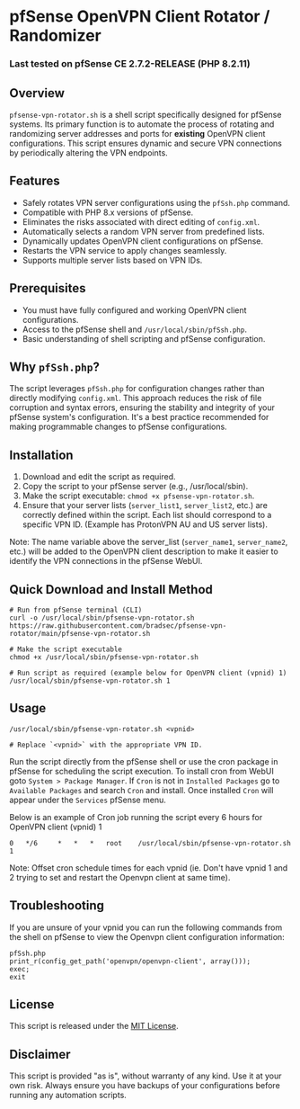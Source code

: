 # pfSense OpenVPN Client Rotator / Randomizer
  
### Last tested on pfSense CE 2.7.2-RELEASE (PHP 8.2.11)

## Overview

`pfsense-vpn-rotator.sh` is a shell script specifically designed for pfSense systems. Its primary function is to automate the process of rotating and randomizing server addresses and ports for **existing** OpenVPN client configurations. This script ensures dynamic and secure VPN connections by periodically altering the VPN endpoints.

## Features

- Safely rotates VPN server configurations using the `pfSsh.php` command.
- Compatible with PHP 8.x versions of pfSense.
- Eliminates the risks associated with direct editing of `config.xml`.
- Automatically selects a random VPN server from predefined lists.
- Dynamically updates OpenVPN client configurations on pfSense.
- Restarts the VPN service to apply changes seamlessly.
- Supports multiple server lists based on VPN IDs.

## Prerequisites

- You must have fully configured and working OpenVPN client configurations.
- Access to the pfSense shell and `/usr/local/sbin/pfSsh.php`.
- Basic understanding of shell scripting and pfSense configuration.

## Why `pfSsh.php`?

The script leverages `pfSsh.php` for configuration changes rather than directly modifying `config.xml`. This approach reduces the risk of file corruption and syntax errors, ensuring the stability and integrity of your pfSense system's configuration. It's a best practice recommended for making programmable changes to pfSense configurations.

## Installation

1. Download and edit the script as required.
2. Copy the script to your pfSense server (e.g., /usr/local/sbin).
3. Make the script executable: `chmod +x pfsense-vpn-rotator.sh`.
4. Ensure that your server lists (`server_list1`, `server_list2`, etc.) are correctly defined within the script. Each list should correspond to a specific VPN ID. (Example has ProtonVPN AU and US server lists).  

Note: The name variable above the server_list (`server_name1`, `server_name2`, etc.) will be added to the OpenVPN client description to make it easier to identify the VPN connections in the pfSense WebUI.

## Quick Download and Install Method

```terminal
# Run from pfSense terminal (CLI)
curl -o /usr/local/sbin/pfsense-vpn-rotator.sh https://raw.githubusercontent.com/bradsec/pfsense-vpn-rotator/main/pfsense-vpn-rotator.sh

# Make the script executable
chmod +x /usr/local/sbin/pfsense-vpn-rotator.sh

# Run script as required (example below for OpenVPN client (vpnid) 1)
/usr/local/sbin/pfsense-vpn-rotator.sh 1
```
  
## Usage

```terminal
/usr/local/sbin/pfsense-vpn-rotator.sh <vpnid>

# Replace `<vpnid>` with the appropriate VPN ID.
```

Run the script directly from the pfSense shell or use the cron package in pfSense for scheduling the script execution. To install cron from WebUI goto `System > Package Manager`. If `Cron` is not in `Installed Packages` go to `Available Packages` and search `Cron` and install. Once installed `Cron` will appear under the `Services` pfSense menu.  
  
Below is an example of Cron job running the script every 6 hours for OpenVPN client (vpnid) 1
```terminal
0 	*/6 	* 	* 	* 	root 	/usr/local/sbin/pfsense-vpn-rotator.sh 1
```
Note: Offset cron schedule times for each vpnid (ie. Don't have vpnid 1 and 2 trying to set and restart the Openvpn client at same time).

## Troubleshooting 

If you are unsure of your vpnid you can run the following commands from the shell on pfSense to view the Openvpn client configuration information:
```terminal
pfSsh.php
print_r(config_get_path('openvpn/openvpn-client', array()));
exec;
exit
```

## License

This script is released under the [MIT License](LICENSE).

## Disclaimer

This script is provided "as is", without warranty of any kind. Use it at your own risk. Always ensure you have backups of your configurations before running any automation scripts.
